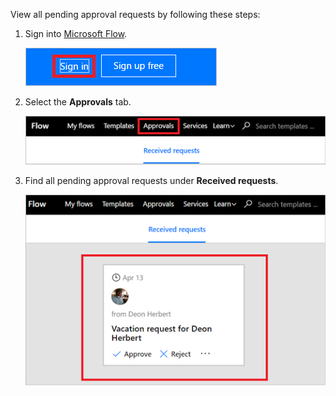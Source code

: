 View all pending approval requests by following these steps:

1. Sign into [Microsoft Flow](https://flow.microsoft.com).
   
    ![sign in](includes/media/modern-approvals/sign-in.png)
2. Select the **Approvals** tab.
   
    ![approvals tab](includes/media/modern-approvals/approvals-tab.png)
3. Find all pending approval requests under **Received requests**.
   
    ![pending requests](includes/media/modern-approvals/pending-requests.png)

